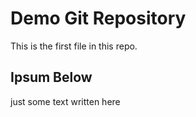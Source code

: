# Demo Git Repository

This is the first file in this repo.

## Ipsum Below

just some text written here